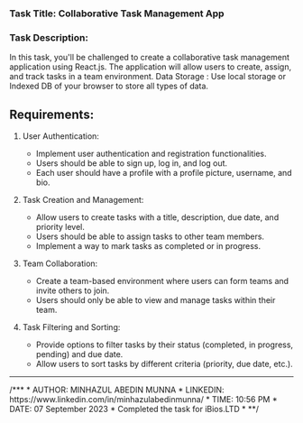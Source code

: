 ### Task Title: Collaborative Task Management App
### Task Description:
In this task, you'll be challenged to create a collaborative task management application using React.js. The application will allow users to create, assign, and track tasks in a team environment.
Data Storage : Use local storage or Indexed DB of your browser to store all types of data.

## Requirements:
1. User Authentication:
   - Implement user authentication and registration functionalities.
   - Users should be able to sign up, log in, and log out.
   - Each user should have a profile with a profile picture, username, and bio.

2. Task Creation and Management:
   - Allow users to create tasks with a title, description, due date, and priority level.
   - Users should be able to assign tasks to other team members.
   - Implement a way to mark tasks as completed or in progress.

3. Team Collaboration:
   - Create a team-based environment where users can form teams and invite others to join.
   - Users should only be able to view and manage tasks within their team.

4. Task Filtering and Sorting:
   - Provide options to filter tasks by their status (completed, in progress, pending) and due date.
   - Allow users to sort tasks by different criteria (priority, due date, etc.).

<hr>
/***
 * AUTHOR: MINHAZUL ABEDIN MUNNA
 * LINKEDIN: https://www.linkedin.com/in/minhazulabedinmunna/
 * TIME: 10:56 PM
 * DATE: 07 September 2023
 * Completed the task for iBios.LTD
 * **/ 

